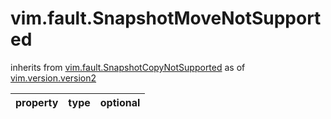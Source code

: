 vim.fault.SnapshotMoveNotSupported
==================================
inherits from [vim.fault.SnapshotCopyNotSupported](docs/vim.fault.SnapshotCopyNotSupported.md)
as of [vim.version.version2](docs/vim.version.md)

| property | type | optional |
|:---------|:-----|:---------|
